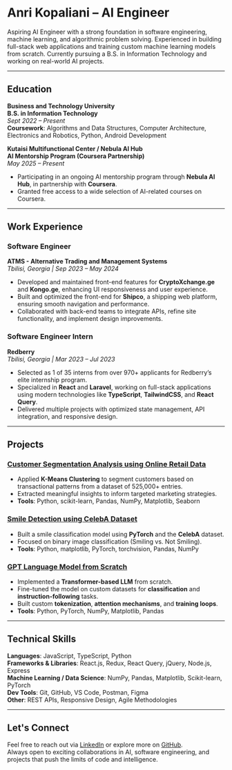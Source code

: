 # Anri Kopaliani – AI Engineer

Aspiring AI Engineer with a strong foundation in software engineering, machine learning, and algorithmic problem solving. Experienced in building full-stack web applications and training custom machine learning models from scratch. Currently pursuing a B.S. in Information Technology and working on real-world AI projects.

---

## Education

**Business and Technology University**  
**B.S. in Information Technology**  
*Sept 2022 – Present*  
**Coursework**: Algorithms and Data Structures, Computer Architecture, Electronics and Robotics, Python, Android Development

**Kutaisi Multifunctional Center / Nebula AI Hub**  
**AI Mentorship Program (Coursera Partnership)**  
*May 2025 – Present*  
- Participating in an ongoing AI mentorship program through **Nebula AI Hub**, in partnership with **Coursera**.  
- Granted free access to a wide selection of AI-related courses on Coursera. 

---

## Work Experience

### Software Engineer  
**ATMS - Alternative Trading and Management Systems**  
*Tbilisi, Georgia | Sep 2023 – May 2024*  
- Developed and maintained front-end features for **CryptoXchange.ge** and **Kongo.ge**, enhancing UI responsiveness and user experience.  
- Built and optimized the front-end for **Shipco**, a shipping web platform, ensuring smooth navigation and performance.  
- Collaborated with back-end teams to integrate APIs, refine site functionality, and implement design improvements.

### Software Engineer Intern  
**Redberry**  
*Tbilisi, Georgia | Mar 2023 – Jul 2023*  
- Selected as 1 of 35 interns from over 970+ applicants for Redberry’s elite internship program.  
- Specialized in **React** and **Laravel**, working on full-stack applications using modern technologies like **TypeScript**, **TailwindCSS**, and **React Query**.  
- Delivered multiple projects with optimized state management, API integration, and responsive design.

---

## Projects

### [Customer Segmentation Analysis using Online Retail Data](https://github.com/anrikopaliani/retail-data-clustering)
- Applied **K-Means Clustering** to segment customers based on transactional patterns from a dataset of 525,000+ entries.  
- Extracted meaningful insights to inform targeted marketing strategies.  
- **Tools**: Python, scikit-learn, Pandas, NumPy, Matplotlib, Seaborn

### [Smile Detection using CelebA Dataset](https://github.com/anrikopaliani/smile-classification-cnn)
- Built a smile classification model using **PyTorch** and the **CelebA** dataset.  
- Focused on binary image classification (Smiling vs. Not Smiling).  
- **Tools**: Python, matplotlib, PyTorch, torchvision, Pandas, NumPy

### [GPT Language Model from Scratch](https://github.com/anrikopaliani/gpt-from-scratch)
- Implemented a **Transformer-based LLM** from scratch.  
- Fine-tuned the model on custom datasets for **classification** and **instruction-following** tasks.  
- Built custom **tokenization**, **attention mechanisms**, and **training loops**.  
- **Tools**: Python, PyTorch, NumPy, Matplotlib, Pandas

---

## Technical Skills

**Languages**: JavaScript, TypeScript, Python  
**Frameworks & Libraries**: React.js, Redux, React Query, jQuery, Node.js, Express  
**Machine Learning / Data Science**: NumPy, Pandas, Matplotlib, Scikit-learn, PyTorch  
**Dev Tools**: Git, GitHub, VS Code, Postman, Figma  
**Other**: REST APIs, Responsive Design, Agile Methodologies  

---

## Let's Connect

Feel free to reach out via [LinkedIn](www.linkedin.com/in/anri-kopaliani) or explore more on [GitHub](https://github.com/anrikopaliani).  
Always open to exciting collaborations in AI, software engineering, and projects that push the limits of code and intelligence.
